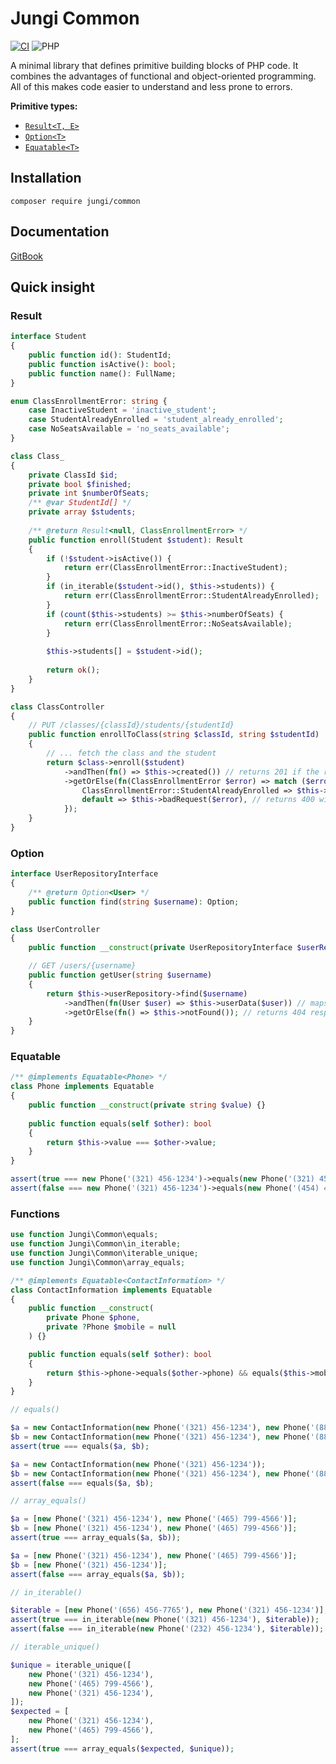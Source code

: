 # Jungi Common

[![CI](https://github.com/jungi-php/common/actions/workflows/continuous-integration.yml/badge.svg)](https://github.com/jungi-php/common/actions/workflows/continuous-integration.yml)
![PHP](https://img.shields.io/packagist/php-v/jungi/common)

A minimal library that defines primitive building blocks of PHP code. It combines the advantages of functional
and object-oriented programming. All of this makes code easier to understand and less prone to errors.

**Primitive types:**

* [`Result<T, E>`](https://piku235.gitbook.io/jungi-common/result)
* [`Option<T>`](https://piku235.gitbook.io/jungi-common/option)
* [`Equatable<T>`](https://piku235.gitbook.io/jungi-common/equatable)

## Installation

```text
composer require jungi/common
```

## Documentation

[GitBook](https://piku235.gitbook.io/jungi-common)

## Quick insight

### Result

```php
interface Student
{
    public function id(): StudentId;
    public function isActive(): bool;
    public function name(): FullName;
}

enum ClassEnrollmentError: string {
    case InactiveStudent = 'inactive_student';
    case StudentAlreadyEnrolled = 'student_already_enrolled';
    case NoSeatsAvailable = 'no_seats_available';
}

class Class_
{
    private ClassId $id;
    private bool $finished;
    private int $numberOfSeats;
    /** @var StudentId[] */
    private array $students;
    
    /** @return Result<null, ClassEnrollmentError> */
    public function enroll(Student $student): Result
    {
        if (!$student->isActive()) {
            return err(ClassEnrollmentError::InactiveStudent);
        }
        if (in_iterable($student->id(), $this->students)) {
            return err(ClassEnrollmentError::StudentAlreadyEnrolled);
        }
        if (count($this->students) >= $this->numberOfSeats) {
            return err(ClassEnrollmentError::NoSeatsAvailable);
        }
        
        $this->students[] = $student->id();
        
        return ok();
    }
}

class ClassController
{
    // PUT /classes/{classId}/students/{studentId}
    public function enrollToClass(string $classId, string $studentId)
    {
        // ... fetch the class and the student
        return $class->enroll($student)
            ->andThen(fn() => $this->created()) // returns 201 if the result is ok
            ->getOrElse(fn(ClassEnrollmentError $error) => match ($error) {
                ClassEnrollmentError::StudentAlreadyEnrolled => $this->noContent(), // returns 204
                default => $this->badRequest($error), // returns 400 with the error
            });
    }
}
```

### Option

```php
interface UserRepositoryInterface
{
    /** @return Option<User> */
    public function find(string $username): Option;
}

class UserController
{
    public function __construct(private UserRepositoryInterface $userRepository) {}

    // GET /users/{username}
    public function getUser(string $username)
    {
        return $this->userRepository->find($username)
            ->andThen(fn(User $user) => $this->userData($user)) // maps the user to its resource representation
            ->getOrElse(fn() => $this->notFound()); // returns 404 response in case of the "none" option
    }
}
```

### Equatable

```php
/** @implements Equatable<Phone> */
class Phone implements Equatable
{
    public function __construct(private string $value) {}
    
    public function equals(self $other): bool
    {
        return $this->value === $other->value;
    }
}

assert(true === new Phone('(321) 456-1234')->equals(new Phone('(321) 456-1234')));
assert(false === new Phone('(321) 456-1234')->equals(new Phone('(454) 456-1234')));
```

### Functions

```php
use function Jungi\Common\equals;
use function Jungi\Common\in_iterable;
use function Jungi\Common\iterable_unique;
use function Jungi\Common\array_equals;

/** @implements Equatable<ContactInformation> */
class ContactInformation implements Equatable
{
    public function __construct(
        private Phone $phone,
        private ?Phone $mobile = null
    ) {}

    public function equals(self $other): bool
    {
        return $this->phone->equals($other->phone) && equals($this->mobile, $other->mobile);
    }
}

// equals()

$a = new ContactInformation(new Phone('(321) 456-1234'), new Phone('(886) 456-6543'));
$b = new ContactInformation(new Phone('(321) 456-1234'), new Phone('(886) 456-6543'));
assert(true === equals($a, $b);

$a = new ContactInformation(new Phone('(321) 456-1234'));
$b = new ContactInformation(new Phone('(321) 456-1234'), new Phone('(886) 456-6543'));
assert(false === equals($a, $b);

// array_equals()

$a = [new Phone('(321) 456-1234'), new Phone('(465) 799-4566')];
$b = [new Phone('(321) 456-1234'), new Phone('(465) 799-4566')];
assert(true === array_equals($a, $b));

$a = [new Phone('(321) 456-1234'), new Phone('(465) 799-4566')];
$b = [new Phone('(321) 456-1234')];
assert(false === array_equals($a, $b));

// in_iterable()

$iterable = [new Phone('(656) 456-7765'), new Phone('(321) 456-1234')];
assert(true === in_iterable(new Phone('(321) 456-1234'), $iterable));
assert(false === in_iterable(new Phone('(232) 456-1234'), $iterable));

// iterable_unique()

$unique = iterable_unique([
    new Phone('(321) 456-1234'),
    new Phone('(465) 799-4566'),
    new Phone('(321) 456-1234'),
]);
$expected = [
    new Phone('(321) 456-1234'),
    new Phone('(465) 799-4566'),
];
assert(true === array_equals($expected, $unique));
```
